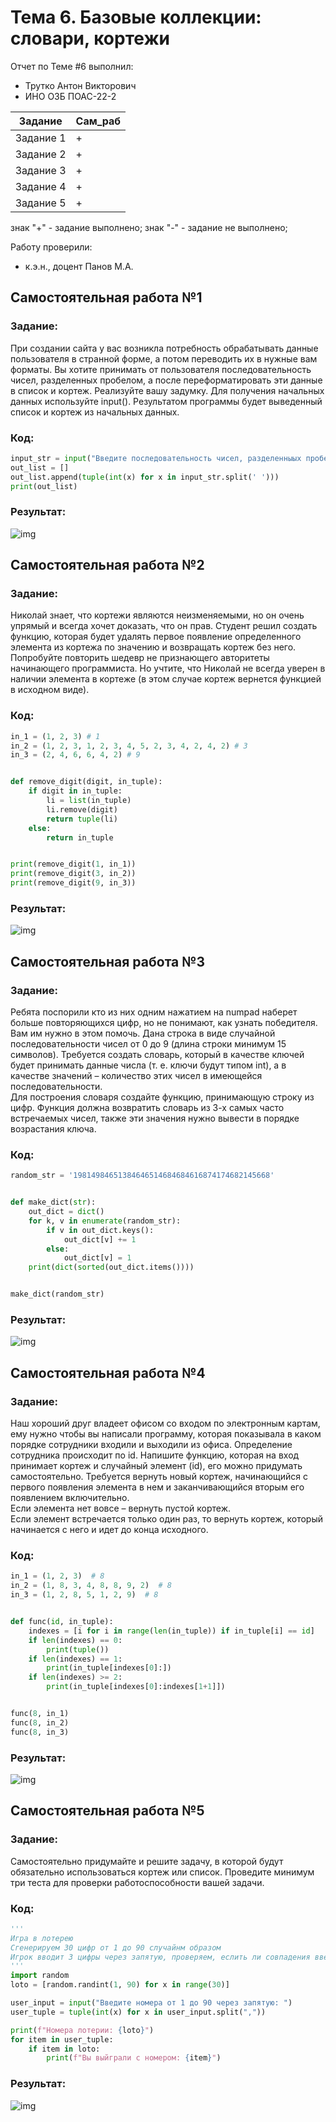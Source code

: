 # Тема 6. Базовые коллекции: словари, кортежи
Отчет по Теме #6 выполнил:
- Трутко Антон Викторович
- ИНО ОЗБ ПОАС-22-2

| Задание    | Сам_раб |
|------------|---------|
| Задание 1  | +       |
| Задание 2  | +       |
| Задание 3  | +       |
| Задание 4  | +       |
| Задание 5  | +       |

знак "+" - задание выполнено; знак "-" - задание не выполнено;

Работу проверили:
- к.э.н., доцент Панов М.А.

## Самостоятельная работа №1
### Задание:
При создании сайта у вас возникла потребность обрабатывать данные пользователя в странной форме, а потом переводить их в нужные вам форматы. Вы хотите принимать от пользователя последовательность чисел, разделенных пробелом, а после переформатировать эти данные в список и кортеж. Реализуйте вашу задумку. Для получения начальных данных используйте input(). Результатом программы будет выведенный список и кортеж из начальных данных.

### Код:
```python
input_str = input("Введите последовательность чисел, разделенныых пробелом: ")
out_list = []
out_list.append(tuple(int(x) for x in input_str.split(' ')))
print(out_list)
```
### Результат:
![img](https://github.com/fishkabmk/program_engineering/blob/Тема_6/pic/lab6_1.png)

## Самостоятельная работа №2
### Задание:
Николай знает, что кортежи являются неизменяемыми, но он очень упрямый и всегда хочет доказать, что он прав. Студент решил создать функцию, которая будет удалять первое появление определенного элемента из кортежа по значению и возвращать кортеж без него. Попробуйте повторить шедевр не признающего авторитеты начинающего программиста. Но учтите, что Николай не всегда уверен в наличии элемента в кортеже (в этом случае кортеж вернется функцией в исходном виде).

### Код:
```python
in_1 = (1, 2, 3) # 1
in_2 = (1, 2, 3, 1, 2, 3, 4, 5, 2, 3, 4, 2, 4, 2) # 3
in_3 = (2, 4, 6, 6, 4, 2) # 9


def remove_digit(digit, in_tuple):
    if digit in in_tuple:
        li = list(in_tuple)
        li.remove(digit)
        return tuple(li)
    else:
        return in_tuple


print(remove_digit(1, in_1))
print(remove_digit(3, in_2))
print(remove_digit(9, in_3))
```
### Результат:
![img](https://github.com/fishkabmk/program_engineering/blob/Тема_6/pic/lab6_2.png)

## Самостоятельная работа №3
### Задание:
Ребята поспорили кто из них одним нажатием на numpad наберет больше повторяющихся цифр, но не понимают, как узнать победителя. Вам им нужно в этом помочь. Дана строка в виде случайной последовательности чисел от 0 до 9 (длина строки минимум 15 символов). Требуется создать словарь, который в качестве ключей будет принимать данные числа (т. е. ключи будут типом int), а в качестве значений – количество этих чисел в имеющейся последовательности.  
Для построения словаря создайте функцию, принимающую строку из цифр. Функция должна возвратить словарь из 3-х самых часто встречаемых чисел, также эти значения нужно вывести в порядке возрастания ключа.

### Код:
```python
random_str = '19814984651384646514684684616874174682145668'


def make_dict(str):
    out_dict = dict()
    for k, v in enumerate(random_str):
        if v in out_dict.keys():
            out_dict[v] += 1
        else:
            out_dict[v] = 1
    print(dict(sorted(out_dict.items())))


make_dict(random_str)
```
### Результат:
![img](https://github.com/fishkabmk/program_engineering/blob/Тема_6/pic/lab6_3.png)

## Самостоятельная работа №4
### Задание:
Наш хороший друг владеет офисом со входом по электронным картам, ему нужно чтобы вы написали программу, которая показывала в каком порядке сотрудники входили и выходили из офиса. Определение сотрудника происходит по id. Напишите функцию, которая на вход принимает кортеж и случайный элемент (id), его можно придумать самостоятельно. Требуется вернуть новый кортеж, начинающийся с первого появления элемента в нем и заканчивающийся вторым его появлением включительно.  
Если элемента нет вовсе – вернуть пустой кортеж.  
Если элемент встречается только один раз, то вернуть кортеж, который начинается с него и идет до конца исходного.

### Код:
```python
in_1 = (1, 2, 3)  # 8
in_2 = (1, 8, 3, 4, 8, 8, 9, 2)  # 8
in_3 = (1, 2, 8, 5, 1, 2, 9)  # 8


def func(id, in_tuple):
    indexes = [i for i in range(len(in_tuple)) if in_tuple[i] == id]
    if len(indexes) == 0:
        print(tuple())
    if len(indexes) == 1:
        print(in_tuple[indexes[0]:])
    if len(indexes) >= 2:
        print(in_tuple[indexes[0]:indexes[1+1]])


func(8, in_1)
func(8, in_2)
func(8, in_3)
```
### Результат:
![img](https://github.com/fishkabmk/program_engineering/blob/Тема_6/pic/lab6_4.png)

## Самостоятельная работа №5
### Задание:
Самостоятельно придумайте и решите задачу, в которой будут обязательно использоваться кортеж или список. Проведите минимум три теста для проверки работоспособности вашей задачи.

### Код:
```python
'''
Игра в лотерею
Сгенерируем 30 цифр от 1 до 90 случайнм образом
Игрок вводит 3 цифры через запятую, проверяем, еслить ли совпадения введенных цифр со списком лотерейных цифр
'''
import random
loto = [random.randint(1, 90) for x in range(30)]

user_input = input("Введите номера от 1 до 90 через запятую: ")
user_tuple = tuple(int(x) for x in user_input.split(","))

print(f"Номера лотерии: {loto}")
for item in user_tuple:
    if item in loto:
        print(f"Вы выйграли с номером: {item}")
```
### Результат:
![img](https://github.com/fishkabmk/program_engineering/blob/Тема_6/pic/lab6_5.png)